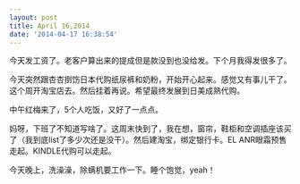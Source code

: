 ```yaml
---
layout: post
title: April 16,2014
date: '2014-04-17 16:38:54'
---
```



今天发工资了。老客户算出来的提成但是款没到也没给发。下个月我得发很多了。

今天突然跟杏杏捯饬日本代购纸尿裤和奶粉，开始开心起来。感觉又有事儿干了。这个周开淘宝店去。然后挂着再说。希望最终发展到日美成熟代购。

中午红梅来了，5个人吃饭，又好了一点点。

妈呀，下班了不知道写啥了。这周末快到了，我在想，窗帘，鞋柜和空调插座该买了（我到底list了多少次还是没干）。然后建淘宝，绑定银行卡。EL ANR眼霜预售走起。KINDLE代购可以走起。

今天晚上，洗澡澡，除螨机要工作一下。睡个饱觉，yeah！


